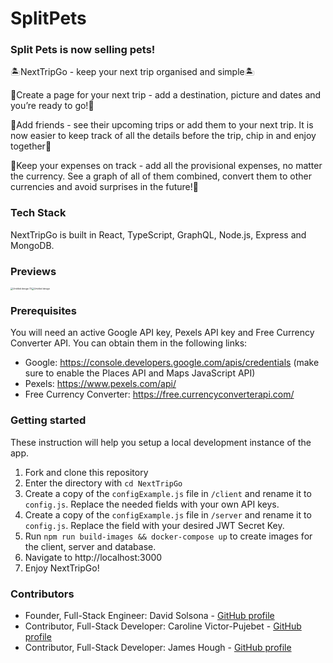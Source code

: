 # SplitPets

### Split Pets is now selling pets!

🏝NextTripGo - keep your next trip organised and simple🏝

🚀Create a page for your next trip - add a destination, picture and dates and you’re ready to go!🚀

👥Add friends - see their upcoming trips or add them to your next trip. It is now easier to keep track of all the details before the trip, chip in and enjoy together👥

💸Keep your expenses on track - add all the provisional expenses, no matter the currency. See a graph of all of them combined, convert them to other currencies and avoid surprises in the future!💸

### Tech Stack

NextTripGo is built in React, TypeScript, GraphQL, Node.js, Express and MongoDB.

### Previews

<img src="/Users/davidsolsona/Documents/GitHub/Solo/readme/Screenshot 3.png" alt="Untitled design (1)" style="zoom:25%;" /><img src="/Users/davidsolsona/Documents/GitHub/Solo/readme/Screenshot 4.png" alt="Untitled design" style="zoom:25%;" />

### Prerequisites

You will need an active Google API key, Pexels API key and Free Currency Converter API. You can obtain them in the following links:

- Google: https://console.developers.google.com/apis/credentials (make sure to enable the Places API and Maps JavaScript API)
- Pexels: https://www.pexels.com/api/
- Free Currency Converter: https://free.currencyconverterapi.com/

### Getting started

These instruction will help you setup a local development instance of the app.

1. Fork and clone this repository
2. Enter the directory with `cd NextTripGo`
3. Create a copy of the `configExample.js` file in `/client` and rename it to `config.js`. Replace the needed fields with your own API keys.
4. Create a copy of the `configExample.js` file in `/server` and rename it to `config.js`. Replace the field with your desired JWT Secret Key.
5. Run `npm run build-images && docker-compose up` to create images for the client, server and database.
6. Navigate to http://localhost:3000
7. Enjoy NextTripGo!

### Contributors

- Founder, Full-Stack Engineer: David Solsona - [GitHub profile](https://github.com/davidsolsonapuertas)
- Contributor, Full-Stack Developer: Caroline Victor-Pujebet - [GitHub profile](https://github.com/Carolinevp)
- Contributor, Full-Stack Developer: James Hough - [GitHub profile](https://github.com/Hough-Lab)
